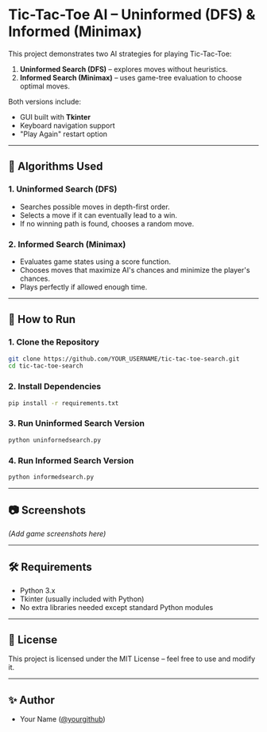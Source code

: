# Tic-Tac-Toe AI – Uninformed (DFS) & Informed (Minimax)

This project demonstrates two AI strategies for playing Tic-Tac-Toe:
1. **Uninformed Search (DFS)** – explores moves without heuristics.
2. **Informed Search (Minimax)** – uses game-tree evaluation to choose optimal moves.

Both versions include:
- GUI built with **Tkinter**
- Keyboard navigation support
- "Play Again" restart option

---

## 🧠 Algorithms Used

### 1. Uninformed Search (DFS)
- Searches possible moves in depth-first order.
- Selects a move if it can eventually lead to a win.
- If no winning path is found, chooses a random move.

### 2. Informed Search (Minimax)
- Evaluates game states using a score function.
- Chooses moves that maximize AI's chances and minimize the player's chances.
- Plays perfectly if allowed enough time.

---

## 🚀 How to Run

### 1. Clone the Repository
```bash
git clone https://github.com/YOUR_USERNAME/tic-tac-toe-search.git
cd tic-tac-toe-search
```

### 2. Install Dependencies
```bash
pip install -r requirements.txt
```

### 3. Run Uninformed Search Version
```bash
python uninfornedsearch.py
```

### 4. Run Informed Search Version
```bash
python informedsearch.py
```

---

## 📷 Screenshots

*(Add game screenshots here)*

---

## 🛠 Requirements
- Python 3.x
- Tkinter (usually included with Python)
- No extra libraries needed except standard Python modules

---

## 📜 License
This project is licensed under the MIT License – feel free to use and modify it.

---

## ✨ Author
- Your Name ([@yourgithub](https://github.com/yourgithub))
